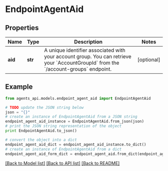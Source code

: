 # EndpointAgentAid


## Properties
Name | Type | Description | Notes
------------ | ------------- | ------------- | -------------
**aid** | **str** | A unique identifier associated with your account group. You can retrieve your &#x60;AccountGroupId&#x60; from the &#x60;/account-groups&#x60; endpoint. | [optional] 

## Example

```python
from agents_api.models.endpoint_agent_aid import EndpointAgentAid

# TODO update the JSON string below
json = "{}"
# create an instance of EndpointAgentAid from a JSON string
endpoint_agent_aid_instance = EndpointAgentAid.from_json(json)
# print the JSON string representation of the object
print EndpointAgentAid.to_json()

# convert the object into a dict
endpoint_agent_aid_dict = endpoint_agent_aid_instance.to_dict()
# create an instance of EndpointAgentAid from a dict
endpoint_agent_aid_form_dict = endpoint_agent_aid.from_dict(endpoint_agent_aid_dict)
```
[[Back to Model list]](../README.md#documentation-for-models) [[Back to API list]](../README.md#documentation-for-api-endpoints) [[Back to README]](../README.md)



